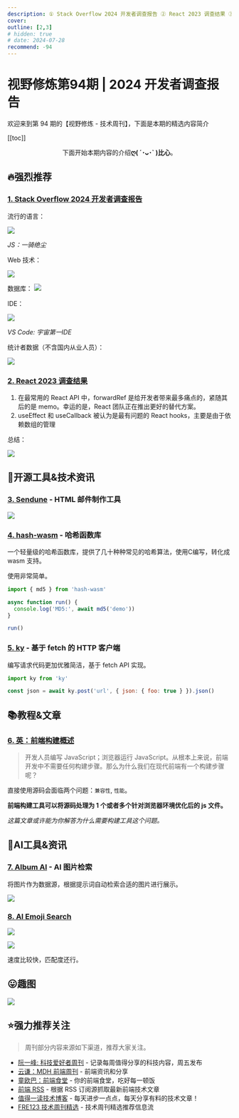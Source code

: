 ```yaml
---
description: ① Stack Overflow 2024 开发者调查报告 ② React 2023 调查结果 ③ Sendune - HTML 邮件制作工具 ④ hash-wasm - 哈希函数库 ⑤ ky - 基于 fetch 的 HTTP 客户端 ⑥ 英：前端构建概述 ⑦ Album AI - AI 图片检索 ⑧ AI Emoji Search
cover:
outline: [2,3]
# hidden: true
# date: 2024-07-28
recommend: -94
---
```


# 视野修炼第94期 | 2024 开发者调查报告

欢迎来到第 94 期的【视野修炼 - 技术周刊】，下面是本期的精选内容简介

[[toc]]

<center>

下面开始本期内容的介绍**ღ( ´･ᴗ･` )比心**。

</center>

## 🔥强烈推荐
### [1. Stack Overflow 2024 开发者调查报告](https://survey.stackoverflow.co/2024/)
流行的语言：

![](https://cdn.upyun.sugarat.top/mdImg/sugar/baf01380432f378ba5b8cd4385816a0f)

*JS：一骑绝尘*

Web 技术：

![](https://cdn.upyun.sugarat.top/mdImg/sugar/e66e03949347f2f8030b53a143752ffd)

数据库：
![](https://cdn.upyun.sugarat.top/mdImg/sugar/bd6d2a8deb297eb7e82775d8df38e33e)

IDE：

![](https://cdn.upyun.sugarat.top/mdImg/sugar/e93472b3b6e66a90784dc6114082ef85)

*VS Code: 宇宙第一IDE*

统计者数据（不含国内从业人员）：

![](https://cdn.upyun.sugarat.top/mdImg/sugar/8bf04b59fb277c0133e795eb567944ac)
### [2. React 2023 调查结果](https://2023.stateofreact.com/zh-Hans/)
1. 在最常用的 React API 中，forwardRef 是给开发者带来最多痛点的，紧随其后的是 memo。幸运的是，React 团队正在推出更好的替代方案。
2. useEffect 和 useCallback 被认为是最有问题的 React hooks，主要是由于依赖数组的管理

总结：

![](https://cdn.upyun.sugarat.top/mdImg/sugar/9e3ad27705dca4ca5731b0fe3aa83c29)


## 🔧开源工具&技术资讯
### [3. Sendune](https://github.com/SendWithSES/Drag-and-Drop-Email-Designer) - HTML 邮件制作工具

![](https://cdn.upyun.sugarat.top/mdImg/sugar/1844ffe10597569a64c26b686a958b47)

### [4. hash-wasm](https://github.com/Daninet/hash-wasm) - 哈希函数库
一个轻量级的哈希函数库，提供了几十种种常见的哈希算法，使用C编写，转化成 wasm 支持。

使用非常简单。
```js
import { md5 } from 'hash-wasm'

async function run() {
  console.log('MD5:', await md5('demo'))
}

run()
```

### [5. ky](https://github.com/sindresorhus/ky) - 基于 fetch 的 HTTP 客户端

编写请求代码更加优雅简洁，基于 fetch API 实现。

```js
import ky from 'ky'

const json = await ky.post('url', { json: { foo: true } }).json()
```

## 📚教程&文章
### [6. 英：前端构建概述](https://sunsetglow.net/posts/frontend-build-systems.html)
>开发人员编写 JavaScript；浏览器运行 JavaScript。从根本上来说，前端开发中不需要任何构建步骤。那么为什么我们在现代前端有一个构建步骤呢？

直接使用源码会面临两个问题：`兼容性`, `性能`。

**前端构建工具可以将源码处理为 1 个或者多个针对浏览器环境优化后的 js 文件。**

*这篇文章或许能为你解答为什么需要构建工具这个问题。*

## 🤖AI工具&资讯
### [7. Album AI](http://album.gcui.ai/) - AI 图片检索

将图片作为数据源，根据提示词自动检索合适的图片进行展示。

![](https://cdn.upyun.sugarat.top/mdImg/sugar/1ae9a82f2ee92c699d0662f6b3d56452)

### [8. AI Emoji Search](https://ai-emoji.bettergogo.com/)

![](https://cdn.upyun.sugarat.top/mdImg/sugar/a9e851dcc39d3ad3055394a0e77fa979)

![](https://cdn.upyun.sugarat.top/mdImg/sugar/b78f5f7f7827bbd8419802d28159e87b)

速度比较快，匹配度还行。


## 😛趣图

![](https://cdn.upyun.sugarat.top/mdImg/sugar/3136634f71611e65bf887a1f922a3970)

## ⭐️强力推荐关注

> 周刊部分内容来源如下渠道，推荐大家关注。

- [阮一峰: 科技爱好者周刊](https://www.ruanyifeng.com/blog/archives.html) - 记录每周值得分享的科技内容，周五发布
- [云谦：MDH 前端周刊](https://sorrycc.com/mdh/) - 前端资讯和分享
- [童欧巴：前端食堂](https://github.com/Geekhyt/weekly) - 你的前端食堂，吃好每一顿饭
- [前端 RSS](https://fed.chanceyu.com/) - 根据 RSS 订阅源抓取最新前端技术文章
- [值得一读技术博客](https://daily-blog.chlinlearn.top/) - 每天进步一点点，每天分享有料的技术文章！
- [FRE123 技术周刊精选](https://www.fre321.com/weekly) - 技术周刊精选推荐信息流
